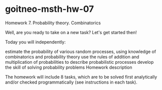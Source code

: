 # goitneo-msth-hw-07

Homework 7. Probability theory. Combinatorics

Well, are you ready to take on a new task? Let's get started then!

Today you will independently:

estimate the probability of various random processes, using knowledge of combinatorics and probability theory
use the rules of addition and multiplication of probabilities to describe probabilistic processes
develop the skill of solving probability problems
Homework description

The homework will include 8 tasks, which are to be solved first analytically and/or checked programmatically (see instructions in each task).